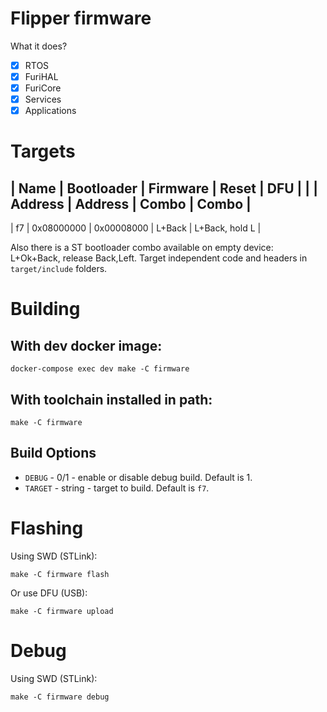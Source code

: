 # Flipper firmware

What it does?

- [x] RTOS
- [x] FuriHAL
- [x] FuriCore
- [x] Services
- [x] Applications

# Targets

| Name      | Bootloader    | Firmware      | Reset     | DFU               |
|           | Address       | Address       | Combo     | Combo             |
-----------------------------------------------------------------------------
| f7        | 0x08000000    | 0x00008000    | L+Back    | L+Back, hold L    |

Also there is a ST bootloader combo available on empty device: L+Ok+Back, release Back,Left.
Target independent code and headers in `target/include` folders.

# Building

## With dev docker image:

`docker-compose exec dev make -C firmware`

## With toolchain installed in path:

`make -C firmware`

## Build Options

- `DEBUG` - 0/1 - enable or disable debug build. Default is 1.
- `TARGET` - string - target to build. Default is `f7`.

# Flashing 

Using SWD (STLink):

`make -C firmware flash`

Or use DFU (USB):

`make -C firmware upload`

# Debug

Using SWD (STLink):

`make -C firmware debug`
